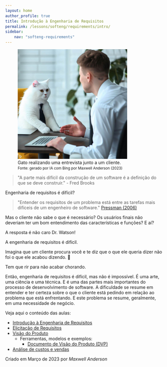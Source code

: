 ```yaml
---
layout: home
author_profile: true
title: Introdução à Engenharia de Requisitos
permalink: /lessons/softeng/requirements/intro/
sidebar:
    nav: "softeng-requirements"
---
```



<figure>
    <img src="../../../../assets/images/gpt/cat_conducting_interview2.jpg" width="350" alt="Gato realizando uma entrevista junto a um cliente. Prompt: create a image of a software engineer cat conducting an interview with a client">
    <figcaption>Gato realizando uma entrevista junto a um cliente.</figcaption>
    <small>Fonte: gerado por IA com Bing por Maxwell Anderson (2023)</small>
</figure>

> "A parte mais difícil da construção de um software é a definição do que se deve construir." - Fred Brooks

Engenharia de requisitos é difícil?

> "Entender os requisitos de um problema está entre as tarefas mais difíceis de um engenheiro de software." [Pressman (2006)][1]

[1]: <https://www.google.com/search?q=engenharia+de+software+pressman&newwindow=1&sxsrf=APwXEddTI3FkryxAwbrTzLqdaV4zGVh3uA:1680098932277&source=lnms&tbm=shop&sa=X&ved=2ahUKEwiK0K6gqIH-AhVXg5UCHQQaDMYQ_AUoBHoECAEQBg&biw=1536&bih=766&dpr=1.25> "Livro Roger Pressman"

Mas o cliente não sabe o que é necessário? Os usuários finais não deveriam ter um bom entendimento das características e funções? E aí?

A resposta é não caro Dr. Watson!

A engenharia de requisitos é difícil.

Imagina que um cliente procura você e te diz que o que ele queria dizer não foi o que ele acabou dizendo. 🤣

Tem que rir para não acabar chorando.

Então, engenharia de requisitos é difícil, mas não é impossível. É uma arte, uma ciência e uma técnica. E é uma das partes mais importantes do processo de desenvolvimento de software. A dificuldade se resume em entender e ter certeza sobre o que o cliente está pedindo em relação ao problema que está enfrentando. E este problema se resume, geralmente, em uma necessidade de negócio.

Veja aqui o conteúdo das aulas:

- [Introdução à Engenharia de Requisitos](/lessons/softeng/requirements/intro/)
- [Elicitação de Requisitos](/lessons/softeng/requirements/elicitation/)
- [Visão do Produto](/lessons/softeng/requirements/vision/)
  - Ferramentas, modelos e exemplos:
    - [Documento de Visão do Produto (DVP)](/lessons/softeng/requirements/vision/sample/)
- [Análise de custos e vendas](/lessons/softeng/requirements/costs/)
  
Criado em Março de 2023 por *Maxwell Anderson*